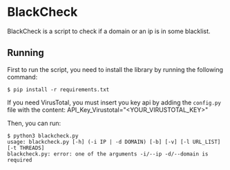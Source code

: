 # BlackCheck

BlackCheck is a script to check if a domain or an ip is in some blacklist.

## Running

First to run the script, you need to install the library by running the following command:
```
$ pip install -r requirements.txt
```

If you need VirusTotal, you must insert you key api by adding the ```config.py``` file with the content:
API_Key_Virustotal="<YOUR_VIRUSTOTAL_KEY>"


Then, you can run:
```
$ python3 blackcheck.py 
usage: blackcheck.py [-h] (-i IP | -d DOMAIN) [-b] [-v] [-l URL_LIST] [-t THREADS]
blackcheck.py: error: one of the arguments -i/--ip -d/--domain is required
```